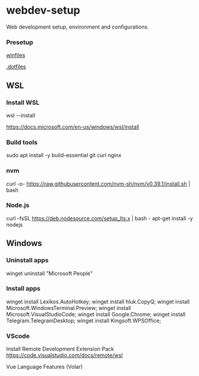 # webdev-setup
Web development setup, environment and configurations.

### Presetup

[winfiles](https://github.com/webdev4422/winfiles)

[.dotfiles](https://github.com/webdev4422/.dotfiles)

## WSL
### Install WSL
wsl --install

https://docs.microsoft.com/en-us/windows/wsl/install

### Build tools
sudo apt install -y build-essential git curl nginx

### nvm
curl -o- https://raw.githubusercontent.com/nvm-sh/nvm/v0.39.1/install.sh | bash

### Node.js
curl -fsSL https://deb.nodesource.com/setup_lts.x | bash -
apt-get install -y nodejs

## Windows
### Uninstall apps
winget uninstall  "Microsoft People"

### Install apps
winget install Lexikos.AutoHotkey;
winget install hluk.CopyQ;
winget install Microsoft.WindowsTerminal.Preview; 
winget install Microsoft.VisualStudioCode;
winget install Google.Chrome;
winget install Telegram.TelegramDesktop;
winget install Kingsoft.WPSOffice;

### VScode
Install Remote Development Extension Pack https://code.visualstudio.com/docs/remote/wsl

Vue Language Features (Volar)
